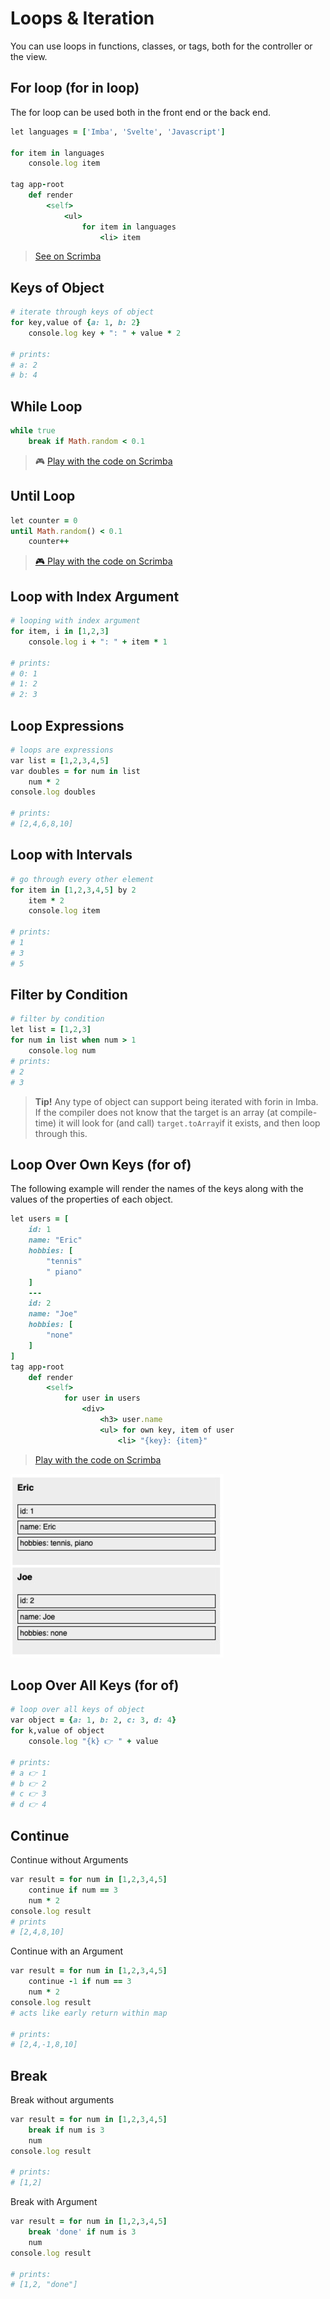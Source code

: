 # Loops & Iteration

You can use loops in functions, classes, or tags, both for the controller or the view.

## For loop \(for in loop\)

The for loop can be used both in the front end or the back end.

```ruby
let languages = ['Imba', 'Svelte', 'Javascript']

for item in languages
	console.log item

tag app-root
	def render
		<self>
			<ul>
				for item in languages
					<li> item
```

> [See on Scrimba](https://scrimba.com/c/cv8Mvau8)

## Keys of Object

```ruby
# iterate through keys of object
for key,value of {a: 1, b: 2}
	console.log key + ": " + value * 2
	
# prints:
# a: 2
# b: 4
```

## While Loop

```ruby
while true
	break if Math.random < 0.1
```

> 🎮 [Play with the code on Scrimba](https://scrimba.com/c/ceMgLbUN)

## Until Loop

```ruby
let counter = 0
until Math.random() < 0.1
	counter++
```

> [🎮 Play with the code on Scrimba](https://scrimba.com/c/cZPNedCD)

## Loop with Index Argument

```ruby
# looping with index argument
for item, i in [1,2,3]
	console.log i + ": " + item * 1

# prints:
# 0: 1
# 1: 2
# 2: 3
```

## Loop Expressions

```ruby
# loops are expressions
var list = [1,2,3,4,5]
var doubles = for num in list
	num * 2
console.log doubles

# prints:
# [2,4,6,8,10]
```

## Loop with Intervals

```ruby
# go through every other element
for item in [1,2,3,4,5] by 2
	item * 2
	console.log item

# prints:
# 1
# 3
# 5
```

## Filter by Condition

```ruby
# filter by condition
let list = [1,2,3]
for num in list when num > 1
	console.log num
# prints:
# 2
# 3
```

> **Tip!** Any type of object can support being iterated with forin in Imba. If the compiler does not know that the target is an array \(at compile-time\) it will look for \(and call\) `target.toArray`if it exists, and then loop through this.

## Loop Over Own Keys \(for of\)

The following example will render the names of the keys along with the values of the properties of each object.

```ruby
let users = [
	id: 1
	name: "Eric"
	hobbies: [
		"tennis"
		" piano"
	]
	---
	id: 2
	name: "Joe"
	hobbies: [
		"none"
	]
]
tag app-root
	def render
		<self>
			for user in users
				<div> 
					<h3> user.name
					<ul> for own key, item of user
						<li> "{key}: {item}"
```

> [Play with the code on Scrimba](https://scrimba.com/c/cD7aJmuW)

![Example use of: for own key, value of object](../.gitbook/assets/image.png)

## Loop Over All Keys \(for of\)

```ruby
# loop over all keys of object
var object = {a: 1, b: 2, c: 3, d: 4}
for k,value of object
	console.log "{k} 👉 " + value
	
# prints:
# a 👉 1
# b 👉 2
# c 👉 3
# d 👉 4

```

## Continue

Continue without Arguments

```ruby
var result = for num in [1,2,3,4,5]
	continue if num == 3
	num * 2
console.log result
# prints
# [2,4,8,10]
```

Continue with an Argument

```ruby
var result = for num in [1,2,3,4,5]
	continue -1 if num == 3
	num * 2
console.log result
# acts like early return within map

# prints:
# [2,4,-1,8,10]
```

## Break

Break without arguments

```ruby
var result = for num in [1,2,3,4,5]
	break if num is 3
	num
console.log result

# prints:
# [1,2]
```

Break with Argument

```ruby
var result = for num in [1,2,3,4,5]
	break 'done' if num is 3
	num
console.log result

# prints:
# [1,2, "done"]
```





